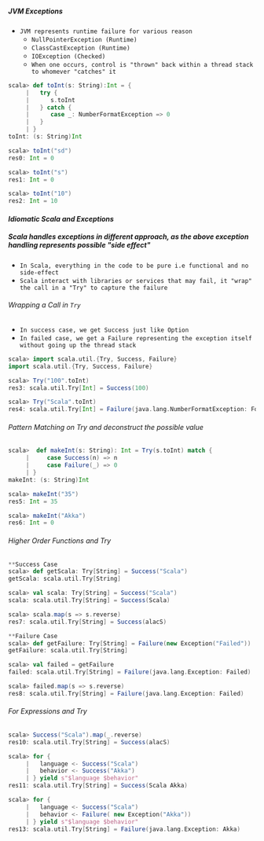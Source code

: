 ##### _JVM Exceptions_
- `JVM represents runtime failure for various reason`
    - `NullPointerException (Runtime)`
    - `ClassCastException (Runtime)`
    - `IOException (Checked)`
    - `When one occurs, control is "thrown" back within a thread stack to whomever "catches" it`

```scala
scala> def toInt(s: String):Int = {
     |   try {
     |      s.toInt
     |   } catch {
     |      case _: NumberFormatException => 0
     |   }
     | }
toInt: (s: String)Int

scala> toInt("sd")
res0: Int = 0

scala> toInt("s")
res1: Int = 0

scala> toInt("10")
res2: Int = 10  
```
#### _Idiomatic Scala and Exceptions_
##### Scala handles exceptions in different approach, as the above exception handling represents possible "side effect"
- `In Scala, everything in the code to be pure i.e functional and no side-effect`
- `Scala interact with libraries or services that may fail, it "wrap" the call in a "Try" to capture the failure`

###### _Wrapping a Call in_ `Try`
- `In success case, we get Success just like Option`
- `In failed case, we get a Failure representing the exception itself without going up the thread stack`
```scala
scala> import scala.util.{Try, Success, Failure}
import scala.util.{Try, Success, Failure}

scala> Try("100".toInt)
res3: scala.util.Try[Int] = Success(100)

scala> Try("Scala".toInt)
res4: scala.util.Try[Int] = Failure(java.lang.NumberFormatException: For input string: "Scala")"
```
###### _Pattern Matching on Try and deconstruct the possible value_
```scala
scala>  def makeInt(s: String): Int = Try(s.toInt) match {
     |     case Success(n) => n
     |     case Failure(_) => 0
     | }
makeInt: (s: String)Int

scala> makeInt("35")
res5: Int = 35

scala> makeInt("Akka")
res6: Int = 0
```
###### _Higher Order Functions and Try_
```scala
**Success Case
scala> def getScala: Try[String] = Success("Scala")
getScala: scala.util.Try[String]

scala> val scala: Try[String] = Success("Scala")
scala: scala.util.Try[String] = Success(Scala)

scala> scala.map(s => s.reverse)
res7: scala.util.Try[String] = Success(alacS)

**Failure Case
scala> def getFailure: Try[String] = Failure(new Exception("Failed"))
getFailure: scala.util.Try[String]

scala> val failed = getFailure
failed: scala.util.Try[String] = Failure(java.lang.Exception: Failed)

scala> failed.map(s => s.reverse)
res8: scala.util.Try[String] = Failure(java.lang.Exception: Failed)
```

###### _For Expressions and Try_
```scala
scala> Success("Scala").map(_.reverse)
res10: scala.util.Try[String] = Success(alacS)

scala> for {
     |   language <- Success("Scala")
     |   behavior <- Success("Akka")
     | } yield s"$language $behavior"
res11: scala.util.Try[String] = Success(Scala Akka)

scala> for {
     |   language <- Success("Scala")
     |   behavior <- Failure( new Exception("Akka"))
     | } yield s"$language $behavior"
res13: scala.util.Try[String] = Failure(java.lang.Exception: Akka)
```
